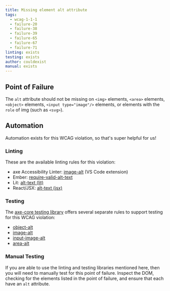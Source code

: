 ```yaml
---
title: Missing element alt attribute
tags: 
  - wcag-1-1-1
  - failure-20
  - failure-38
  - failure-39
  - failure-65
  - failure-67
  - failure-71
linting: exists
testing: exists
author: couldexist
manual: exists
---
```


## Point of Failure

The `alt` attribute should not be missing on `<img>` elements, `<area>` elements, `<object>` elements, `<input type="image"/>` elements, or elements with the `role` of img (such as `<svg>`).

## Automation

Automation exists for this WCAG violation, so that's super helpful for us!

### Linting

These are the available linting rules for this violation:

* axe Accessibility Linter: [image-alt](https://marketplace.visualstudio.com/items?itemName=deque-systems.vscode-axe-linter#:~:text=html%2Dhas%2Dlang-,image%2Dalt,-input%2Dbutton%2Dname) (VS Code extension)
* Ember:  [require-valid-alt-text](https://github.com/ember-template-lint/ember-template-lint/blob/master/docs/rule/require-valid-alt-text.md)
* Lit: [alt-text (lit)](https://github.com/open-wc/open-wc/blob/master/docs/docs/linting/eslint-plugin-lit-a11y/rules/alt-text.md)
* React/JSX: [alt-text (jsx)](https://github.com/jsx-eslint/eslint-plugin-jsx-a11y/blob/main/docs/rules/alt-text.md)

### Testing

The [axe-core testing library](https://github.com/dequelabs/axe-core) offers several separate rules to support testing for this WCAG violation:

* [object-alt](https://dequeuniversity.com/rules/axe/3.2/object-alt)
* [image-alt](https://dequeuniversity.com/rules/axe/3.2/image-alt)
* [input-image-alt](https://dequeuniversity.com/rules/axe/3.2/input-image-alt)
* [area-alt](https://dequeuniversity.com/rules/axe/3.2/area-alt)

### Manual Testing

If you are able to use the linting and testing libraries mentioned here, then you will need to manually test for this point of failure. Inspect the DOM, checking for the elements listed in the point of failure, and ensure that each have an `alt` attribute.

